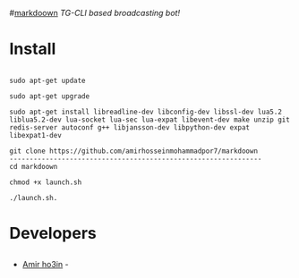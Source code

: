 #[markdoown](https://github.com/amirhosseinmohammadpor7/markdoown)
*TG-CLI based broadcasting bot!*
# Install
```

sudo apt-get update

sudo apt-get upgrade

sudo apt-get install libreadline-dev libconfig-dev libssl-dev lua5.2 liblua5.2-dev lua-socket lua-sec lua-expat libevent-dev make unzip git redis-server autoconf g++ libjansson-dev libpython-dev expat libexpat1-dev

git clone https://github.com/amirhosseinmohammadpor7/markdoown
---------------------------------------------------------------
cd markdoown

chmod +x launch.sh

./launch.sh.
```
# Developers
## 
* [Amir ho3in](https://telegram.me/Amir_Ho3in051) -
